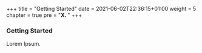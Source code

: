 +++
title = "Getting Started"
date = 2021-06-02T22:36:15+01:00
weight = 5
chapter = true
pre = "<b>X. </b>"
+++

### Getting Started

Lorem Ipsum.